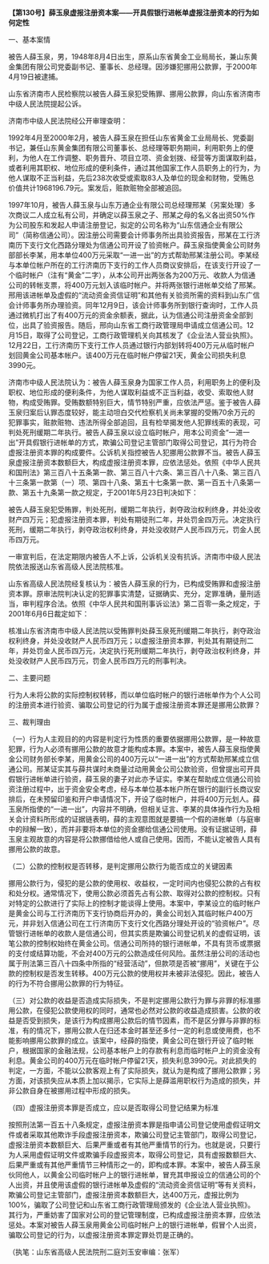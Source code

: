 **【第130号】薛玉泉虚报注册资本案——开具假银行进帐单虚报注册资本的行为如何定性**

一、基本案情

被告人薛玉泉，男，1948年8月4日出生，原系山东省黄金工业局局长，兼山东黄金集团有限公司党委副书记、董事长、总经理。因涉嫌犯挪用公款罪，于2000年4月19日被逮捕。

山东省济南市人民检察院以被告人薛玉泉犯受贿罪、挪用公款罪，向山东省济南市中级人民法院提起公诉。

济南市中级人民法院经公开审理查明：

1992年4月至2000年2月，被告人薛玉泉在担任山东省黄金工业局局长、党委副书记，兼任山东黄金集团有限公司董事长、总经理等职务期间，利用职务上的便利，为他人在工作调整、职务晋升、项目立项、资金划拨、经营等方面谋取利益，或者利用其职权、地位形成的便利条件，通过其他国家工作人员职务上的行为，为他人谋取不正当利益，先后238次收受或索取83人及单位的现金和财物，受贿总价值共计1968196.79元。案发后，赃款赃物全部被追回。

1997年10月，被告人薛玉泉与山东万通企业有限公司总经理邢某（另案处理）多次商议二人成立私有公司，并确定以薛玉泉之子、邢某之母的名义各出资50%作为公司股东和发起人申请注册登记，拟定的公司名称为“山东信通企业有限公司”（简称信通公司）。因注册公司需要会计师事务所出具验资报告，邢某在工行济南历下支行文化西路分理处为信通公司开设了验资帐户。薛玉泉指使黄金公司财务部部长李某，用本单位400万元采取“一进一出”的方式帮助邢某注册公司。李某经与本单位帐户所在的工行济南历下支行的工作人员商议安排后，在该支行开设了一个临时帐户（注有“黄金”二字），从本公司开出两张各为200万元、收款人为信通公司的转帐支票，将400万元划入该临时帐户。并将两张银行进帐单交给了邢某。邢用该进帐单及虚假的“流动资金资信证明”和其他有关验资所需的资料到山东广信会计师事务所办理验资。同年12月9日，该会计师事务所到银行查询时，工作人员通过微机打出了有400万元的资金余额表，据此，认为信通公司注册资金全部到位，出具了验资报告。随后，邢向山东省工商行政管理局申请成立信通公司。12月15日，取得了公司登记，工商行政管理机关向其核发了《企业法人营业执照》。12月22日，工行济南历下支行工作人员通过银行内部划转将400万元从临时帐户划回黄金公司基本帐户。该400万元在临时帐户停留21天，黄金公司损失利息3990元。

济南市中级人民法院认为：被告人薛玉泉身为国家工作人员，利用职务上的便利及职权、地位形成的便利条件，为他人谋取利益或不正当利益，收受、索取他人财物，构成受贿罪。受贿数额特别巨大，情节特别严重，应依法严惩。鉴于被告人薛玉泉归案后认罪态度较好，能主动坦白交代检察机关尚未掌握的受贿70余万元的犯罪事实，赃款赃物、违法所得全部追回，且有检举揭发他人犯罪线索的表现，可判处死刑缓期二年执行。被告人薛玉泉以设立临时帐户，用本公司资金“一进一出”开具假银行进帐单的方式，欺骗公司登记主管部门取得公司登记，其行为符合虚报注册资本罪的构成要件。公诉机关指控被告人犯挪用公款罪不当。被告人薛玉泉虚报注册资本数额巨大，构成虚报注册资本罪，应依法惩处。依照《中华人民共和国刑法》第三百八十五条第一款、第三百八十六条、第三百八十八条、第三百八十三条第一款第（一）项、第四十八条、第五十七条第一款、第一百五十八条第一款、第五十九条第一款之规定，于2001年5月23日判决如下：

被告人薛玉泉犯受贿罪，判处死刑，缓期二年执行，剥夺政治权利终身，并处没收财产四万元；犯虚报注册资本罪，判处有期徒刑二年，并处罚金四万元。决定执行死刑，缓期二年执行，剥夺政治权利终身，并处没收财产人民币四万元，罚金人民币四万元。

一审宣判后，在法定期限内被告人不上诉，公诉机关没有抗诉。济南市中级人民法院依法报送山东省高级人民法院核准。

山东省高级人民法院经复核认为：被告人薛玉泉的行为，已构成受贿罪和虚报注册资本罪。原审法院判决认定的犯罪事实清楚，证据确实、充分，定罪准确，量刑适当，审判程序合法。依照《中华人民共和国刑事诉讼法》第二百零一条之规定，于2001年6月6日裁定如下：

核准山东省济南市中级人民法院以受贿罪判处薛玉泉死刑缓期二年执行，剥夺政治权利终身，并处没收财产人民币四万元；以虚报注册资本罪，判处其有期徒刑二年，并处罚金人民币四万元，决定执行死刑缓期二年执行，剥夺政治权利终身，并处没收财产人民币四万元，罚金人民币四万元的刑事判决。

二、主要问题

行为人未将公款的实际控制权转移，而以单位临时帐户的银行进帐单作为个人公司的注册资本进行验资、骗取公司登记的行为属于虚报注册资本罪还是挪用公款罪？

三、裁判理由

（一）行为人主观目的的内容是判定行为性质的重要依据挪用公款罪，是一种故意犯罪，行为人必须有挪用公款的故意才能构成本罪。本案中，被告人薛玉泉指使黄金公司财务部长李某，用黄金公司的400万元以“一进一出”的方式帮助邢某成立信通公司。邢某证实其与薛共谋时未商量过动用黄金公司公款验资，但曾提出可开具假银行进帐单进行验资，薛玉泉的妻子对此亦予证实。李某在帮助成立信通公司验资注册过程中，出于资金安全考虑，经与本单位基本帐户所在银行的副行长商议安排后，在未预留印鉴和开户申请情况下，开设了临时帐户，并将400万元划人。薛玉泉所指使的“一进一出”，内容并不明确，但相关证言、李某的具体操作行为及相关会计资料所形成的证据链表明，薛的主观意图就是要搞一个假的进帐单（与庭审中的辩解一致），而并非要将本单位的资金挪给信通公司使用。没有证据证明，薛玉泉主观故意的内容是将公款挪借给他人或自己使用。因而，不能认定被告人具有挪用公款的故意。

（二）公款的控制权是否转移，是判定挪用公款行为能否成立的关键因素

挪用公款行为，侵犯的是公款的使用权、收益权，一定时间内也侵犯公款的占有权和处分权。通常情况下，使用公款必须首先占有公款、取得对公款的控制权。只有对特定的公款进行了实际上的控制才能谈得上使用。本案中，李某设立的临时帐户是黄金公司与工行济南历下支行协商后开办的，黄金公司划入其临时帐户400万元，并非划入信通公司在工行济南历下支行文化西路分理处开设的“验资帐户”。尽管银行进帐单的收款人是信通公司，但其实质是欺骗公司登记机关的虚假证明，该笔公款的控制权始终在黄金公司。信通公司所持的银行进帐单，不具有货币或票据的支付或结算功能，不会对400万元的公款造成任何风险。虽然注册公司的活动也属于刑法第三百八十四条中所指的“经营活动”，但款项是否被“挪用”，关键在于公款的控制权是否发生转移。400万元公款的使用权并未被非法侵犯。因此，被告人的行为不符合挪用公款罪的行为特征。

（三）对公款的收益是否造成实际损失，不是判定挪用公款行为罪与非罪的标准挪用公款，在侵犯公款使用权的同时，通常也必然对公款的收益造成损害。公款的收益是否受到损失，是该行为构成挪用公款后的情节因素，而不是区分罪与非罪的标准，有的情况下，挪用公款人在归还本金时甚至还多付一定的利息或使用费，也不能影响挪用公款罪的成立。该案中，经薛的指使，黄金公司在银行开设了临时帐户，根据国家的金融法规，公司基本帐户上的存款有利息而临时帐户上的资金没有利息。黄金公司的400万元在临时帐户停留21天，损失利息3990元。对此损失的判定，一方面，不能以公款客观上有了实际损失，就认为是构成了挪用公款罪；另方面，对该损失应从本质上加以揭示，它实际上是薛滥用职权行为造成的损失，并非公款自身在被挪用过程中形成的损失。

（四）虚报注册资本罪是否成立，应以是否取得公司登记结果为标准

按照刑法第一百五十八条规定，虚报注册资本罪是指申请公司登记使用虚假证明文件或者采取其他欺诈手段虚报注册资本，欺骗公司登记主管部门，取得公司登记，虚报注册资本数额巨大、后果严重或者有其他严重情节的行为。也就是说，只要行为人采用虚假证明文件或欺骗手段虚报资本，取得公司登记，具有虚报数额巨大、后果严重或有其他严重情节三种情形之一的，即构成本罪。本案中，被告人薛玉泉伙同他人，以黄金公司临时帐户上的银行进帐单，冒充其申报设立的信通公司的个人出资，并且使用该虚假的银行进帐单及虚假的“流动资金资信证明”等有关资料，欺骗公司登记主管部门，虚报注册资本数额巨大，达400万元，虚报比例为100%，骗取了公司登记和山东省工商行政管理局颁发的《企业法人营业执照》。其行为，严重妨害了国家对公司的登记管理制度，已构成虚报注册资本罪，应依法惩处。本案对被告人薛玉泉用黄金公司临时帐户上的银行进帐单，假冒个人出资，骗取公司登记的行为，以虚报注册资本罪定罪处罚是正确的。

（执笔：山东省高级人民法院刑二庭刘玉安审编：张军）
